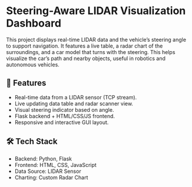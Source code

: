 # Steering-Aware LIDAR Visualization Dashboard
This project displays real-time LIDAR data and the vehicle’s steering angle to support navigation. It features a live table, a radar chart of the surroundings, and a car model that turns with the steering. This helps visualize the car’s path and nearby objects, useful in robotics and autonomous vehicles.

## 🚀 Features
* Real-time data from a LIDAR sensor (TCP stream).
* Live updating data table and radar scanner view.
* Visual steering indicator based on angle.
* Flask backend + HTML/CSS/JS frontend.
* Responsive and interactive GUI layout.

## 🛠️ Tech Stack
* Backend: Python, Flask
* Frontend: HTML, CSS, JavaScript
* Data Source: LIDAR Sensor
* Charting: Custom Radar Chart
